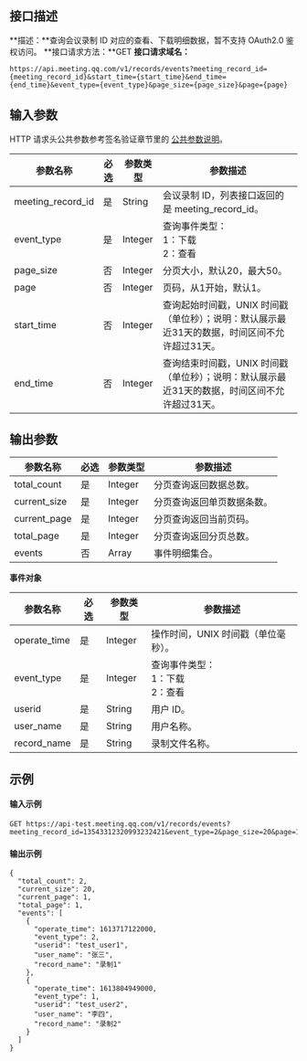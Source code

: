 ## 接口描述
**描述：**查询会议录制 ID 对应的查看、下载明细数据，暂不支持 OAuth2.0 鉴权访问。
**接口请求方法：**GET
**接口请求域名：**
```plaintext
https://api.meeting.qq.com/v1/records/events?meeting_record_id={meeting_record_id}&start_time={start_time}&end_time={end_time}&event_type={event_type}&page_size={page_size}&page={page}
```


## 输入参数
HTTP 请求头公共参数参考签名验证章节里的 [公共参数说明](https://cloud.tencent.com/document/product/1095/42413#.E5.85.AC.E5.85.B1.E5.8F.82.E6.95.B0)。

| 参数名称          | 必选 | 参数类型 | 参数描述                                                     |
| ----------------- | ---- | -------- | ------------------------------------------------------------ |
| meeting_record_id | 是   | String   | 会议录制 ID，列表接口返回的是 meeting_record_id。                  |
| event_type        | 是   | Integer  | 查询事件类型：<br>1：下载<br>2：查看                                 |
| page_size         | 否   | Integer  | 分页大小，默认20，最大50。                                    |
| page              | 否   | Integer  | 页码，从1开始，默认1。                                         |
| start_time        | 否   | Integer  | 查询起始时间戳，UNIX 时间戳（单位秒）；说明：默认展示最近31天的数据，时间区间不允许超过31天。 |
| end_time          | 否   | Integer  | 查询结束时间戳，UNIX 时间戳（单位秒）；说明：默认展示最近31天的数据，时间区间不允许超过31天。 |


## 输出参数

| 参数名称     | 必选 | 参数类型 | 参数描述                 |
| ------------ | ---- | -------- | ------------------------ |
| total_count  | 是   | Integer  | 分页查询返回数据总数。     |
| current_size | 是   | Integer  | 分页查询返回单页数据条数。 |
| current_page | 是   | Integer  | 分页查询返回当前页码。     |
| total_page   | 是   | Integer  | 分页查询返回分页总数。    |
| events       | 否   | Array    | 事件明细集合。             |

**事件对象**

| 参数名称     | 必选 | 参数类型 | 参数描述                         |
| ------------ | ---- | -------- | -------------------------------- |
| operate_time | 是   | Integer  | 操作时间，UNIX 时间戳（单位毫秒）。 |
| event_type   | 是   | Integer  | 查询事件类型：<br>1：下载<br>2：查看     |
| userid       | 是   | String   | 用户 ID。                           |
| user_name    | 是   | String   | 用户名称。                         |
| record_name  | 是   | String   | 录制文件名称。                     |

## 示例
#### 输入示例

```plaintext
GET https://api-test.meeting.qq.com/v1/records/events?meeting_record_id=13543312320993232421&event_type=2&page_size=20&page=1&start_time=1610985600&end_time=1613664000
```

#### 输出示例

```plaintext
{
  "total_count": 2,
  "current_size": 20,
  "current_page": 1,
  "total_page": 1,
  "events": [
    {
      "operate_time": 1613717122000,
      "event_type": 2,
      "userid": "test_user1",
      "user_name": "张三",
      "record_name": "录制1"
    },
    {
      "operate_time": 1613804949000,
      "event_type": 1,
      "userid": "test_user2",
      "user_name": "李四",
      "record_name": "录制2"
    }
  ]
}
```

